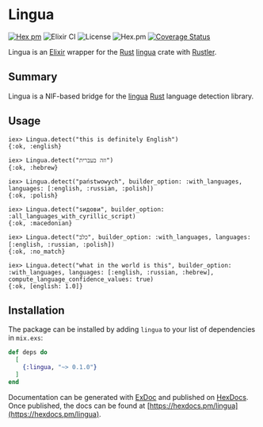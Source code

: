 # Lingua

[![Hex pm](http://img.shields.io/hexpm/v/lingua.svg?style=flat)](https://hex.pm/packages/lingua)
![Elixir CI](https://github.com/joshrotenberg/lingua_ex/workflows/Elixir%20CI/badge.svg)
![License](https://img.shields.io/hexpm/l/lingua)
![Hex.pm](https://img.shields.io/hexpm/dw/lingua)
[![Coverage Status](https://coveralls.io/repos/github/joshrotenberg/lingua_ex/badge.svg?branch=main)](https://coveralls.io/github/joshrotenberg/lingua_ex?branch=main)

Lingua is an [Elixir][0] wrapper for the [Rust][1] [lingua][2] crate with [Rustler][3].

## Summary

Lingua is a NIF-based bridge for the [lingua][2] [Rust][1] language detection library.

## Usage

```
iex> Lingua.detect("this is definitely English")
{:ok, :english}

iex> Lingua.detect("וזה בעברית")
{:ok, :hebrew}

iex> Lingua.detect("państwowych", builder_option: :with_languages, languages: [:english, :russian, :polish])
{:ok, :polish}

iex> Lingua.detect("ѕидови", builder_option: :all_languages_with_cyrillic_script)
{:ok, :macedonian}

iex> Lingua.detect("כלב", builder_option: :with_languages, languages: [:english, :russian, :polish])
{:ok, :no_match}

iex> Lingua.detect("what in the world is this", builder_option: :with_languages, languages: [:english, :russian, :hebrew], compute_language_confidence_values: true)
{:ok, [english: 1.0]}
```

## Installation

The package can be installed by adding `lingua` to your list of dependencies in `mix.exs`:

```elixir
def deps do
  [
    {:lingua, "~> 0.1.0"}
  ]
end
```

Documentation can be generated with [ExDoc](https://github.com/elixir-lang/ex_doc)
and published on [HexDocs](https://hexdocs.pm). Once published, the docs can
be found at [https://hexdocs.pm/lingua](https://hexdocs.pm/lingua).


[0]: https://elixir-lang.org
[1]: https://www.rust-lang.org 
[2]: https://crates.io/crates/lingua
[3]: https://hex.pm/packages/rustler